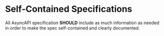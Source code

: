 # Self-Contained Specifications

All AsyncAPI specification **SHOULD** include as much information as needed in order to make the spec self-contained and clearly documented.
